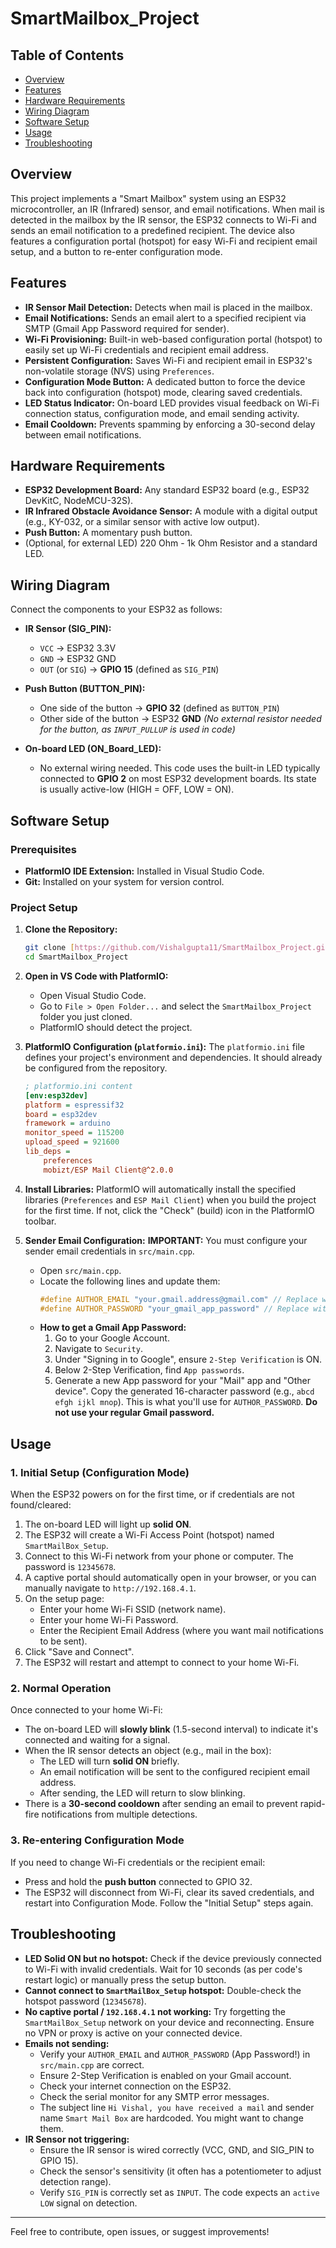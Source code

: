 # SmartMailbox_Project

## Table of Contents
* [Overview](#overview)
* [Features](#features)
* [Hardware Requirements](#hardware-requirements)
* [Wiring Diagram](#wiring-diagram)
* [Software Setup](#software-setup)
* [Usage](#usage)
* [Troubleshooting](#troubleshooting)

## Overview

This project implements a "Smart Mailbox" system using an ESP32 microcontroller, an IR (Infrared) sensor, and email notifications. When mail is detected in the mailbox by the IR sensor, the ESP32 connects to Wi-Fi and sends an email notification to a predefined recipient. The device also features a configuration portal (hotspot) for easy Wi-Fi and recipient email setup, and a button to re-enter configuration mode.

## Features

* **IR Sensor Mail Detection:** Detects when mail is placed in the mailbox.
* **Email Notifications:** Sends an email alert to a specified recipient via SMTP (Gmail App Password required for sender).
* **Wi-Fi Provisioning:** Built-in web-based configuration portal (hotspot) to easily set up Wi-Fi credentials and recipient email address.
* **Persistent Configuration:** Saves Wi-Fi and recipient email in ESP32's non-volatile storage (NVS) using `Preferences`.
* **Configuration Mode Button:** A dedicated button to force the device back into configuration (hotspot) mode, clearing saved credentials.
* **LED Status Indicator:** On-board LED provides visual feedback on Wi-Fi connection status, configuration mode, and email sending activity.
* **Email Cooldown:** Prevents spamming by enforcing a 30-second delay between email notifications.

## Hardware Requirements

* **ESP32 Development Board:** Any standard ESP32 board (e.g., ESP32 DevKitC, NodeMCU-32S).
* **IR Infrared Obstacle Avoidance Sensor:** A module with a digital output (e.g., KY-032, or a similar sensor with active low output).
* **Push Button:** A momentary push button.
* (Optional, for external LED) 220 Ohm - 1k Ohm Resistor and a standard LED.

## Wiring Diagram

Connect the components to your ESP32 as follows:

* **IR Sensor (SIG_PIN):**
    * `VCC` -> ESP32 3.3V
    * `GND` -> ESP32 GND
    * `OUT` (or `SIG`) -> **GPIO 15** (defined as `SIG_PIN`)

* **Push Button (BUTTON_PIN):**
    * One side of the button -> **GPIO 32** (defined as `BUTTON_PIN`)
    * Other side of the button -> ESP32 **GND**
    *(No external resistor needed for the button, as `INPUT_PULLUP` is used in code)*

* **On-board LED (ON_Board_LED):**
    * No external wiring needed. This code uses the built-in LED typically connected to **GPIO 2** on most ESP32 development boards. Its state is usually active-low (HIGH = OFF, LOW = ON).

## Software Setup

### Prerequisites

* **PlatformIO IDE Extension:** Installed in Visual Studio Code.
* **Git:** Installed on your system for version control.

### Project Setup

1.  **Clone the Repository:**
    ```bash
    git clone [https://github.com/Vishalgupta11/SmartMailbox_Project.git](https://github.com/Vishalgupta11/SmartMailbox_Project.git)
    cd SmartMailbox_Project
    ```

2.  **Open in VS Code with PlatformIO:**
    * Open Visual Studio Code.
    * Go to `File > Open Folder...` and select the `SmartMailbox_Project` folder you just cloned.
    * PlatformIO should detect the project.

3.  **PlatformIO Configuration (`platformio.ini`):**
    The `platformio.ini` file defines your project's environment and dependencies. It should already be configured from the repository.
    ```ini
    ; platformio.ini content
    [env:esp32dev]
    platform = espressif32
    board = esp32dev
    framework = arduino
    monitor_speed = 115200
    upload_speed = 921600
    lib_deps =
        preferences
        mobizt/ESP Mail Client@^2.0.0
    ```

4.  **Install Libraries:**
    PlatformIO will automatically install the specified libraries (`Preferences` and `ESP Mail Client`) when you build the project for the first time. If not, click the "Check" (build) icon in the PlatformIO toolbar.

5.  **Sender Email Configuration:**
    **IMPORTANT:** You must configure your sender email credentials in `src/main.cpp`.
    * Open `src/main.cpp`.
    * Locate the following lines and update them:
        ```cpp
        #define AUTHOR_EMAIL "your.gmail.address@gmail.com" // Replace with your Gmail address
        #define AUTHOR_PASSWORD "your_gmail_app_password" // Replace with your Gmail App Password
        ```
    * **How to get a Gmail App Password:**
        1.  Go to your Google Account.
        2.  Navigate to `Security`.
        3.  Under "Signing in to Google", ensure `2-Step Verification` is ON.
        4.  Below 2-Step Verification, find `App passwords`.
        5.  Generate a new App password for your "Mail" app and "Other device". Copy the generated 16-character password (e.g., `abcd efgh ijkl mnop`). This is what you'll use for `AUTHOR_PASSWORD`. **Do not use your regular Gmail password.**

## Usage

### 1. Initial Setup (Configuration Mode)

When the ESP32 powers on for the first time, or if credentials are not found/cleared:

1.  The on-board LED will light up **solid ON**.
2.  The ESP32 will create a Wi-Fi Access Point (hotspot) named `SmartMailBox_Setup`.
3.  Connect to this Wi-Fi network from your phone or computer. The password is `12345678`.
4.  A captive portal should automatically open in your browser, or you can manually navigate to `http://192.168.4.1`.
5.  On the setup page:
    * Enter your home Wi-Fi SSID (network name).
    * Enter your home Wi-Fi Password.
    * Enter the Recipient Email Address (where you want mail notifications to be sent).
6.  Click "Save and Connect".
7.  The ESP32 will restart and attempt to connect to your home Wi-Fi.

### 2. Normal Operation

Once connected to your home Wi-Fi:

* The on-board LED will **slowly blink** (1.5-second interval) to indicate it's connected and waiting for a signal.
* When the IR sensor detects an object (e.g., mail in the box):
    * The LED will turn **solid ON** briefly.
    * An email notification will be sent to the configured recipient email address.
    * After sending, the LED will return to slow blinking.
* There is a **30-second cooldown** after sending an email to prevent rapid-fire notifications from multiple detections.

### 3. Re-entering Configuration Mode

If you need to change Wi-Fi credentials or the recipient email:

* Press and hold the **push button** connected to GPIO 32.
* The ESP32 will disconnect from Wi-Fi, clear its saved credentials, and restart into Configuration Mode. Follow the "Initial Setup" steps again.

## Troubleshooting

* **LED Solid ON but no hotspot:** Check if the device previously connected to Wi-Fi with invalid credentials. Wait for 10 seconds (as per code's restart logic) or manually press the setup button.
* **Cannot connect to `SmartMailBox_Setup` hotspot:** Double-check the hotspot password (`12345678`).
* **No captive portal / `192.168.4.1` not working:** Try forgetting the `SmartMailBox_Setup` network on your device and reconnecting. Ensure no VPN or proxy is active on your connected device.
* **Emails not sending:**
    * Verify your `AUTHOR_EMAIL` and `AUTHOR_PASSWORD` (App Password!) in `src/main.cpp` are correct.
    * Ensure 2-Step Verification is enabled on your Gmail account.
    * Check your internet connection on the ESP32.
    * Check the serial monitor for any SMTP error messages.
    * The subject line `Hi Vishal, you have received a mail` and sender name `Smart Mail Box` are hardcoded. You might want to change them.
* **IR Sensor not triggering:**
    * Ensure the IR sensor is wired correctly (VCC, GND, and SIG_PIN to GPIO 15).
    * Check the sensor's sensitivity (it often has a potentiometer to adjust detection range).
    * Verify `SIG_PIN` is correctly set as `INPUT`. The code expects an `active LOW` signal on detection.

---

Feel free to contribute, open issues, or suggest improvements!
